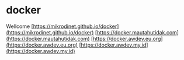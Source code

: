 # docker

Wellcome
[https://mikrodinet.github.io/docker](https://mikrodinet.github.io/docker)
[https://docker.mautahutidak.com](https://docker.mautahutidak.com)
[https://docker.awdev.eu.org](https://docker.awdev.eu.org)
[https://docker.awdev.my.id](https://docker.awdev.my.id)

